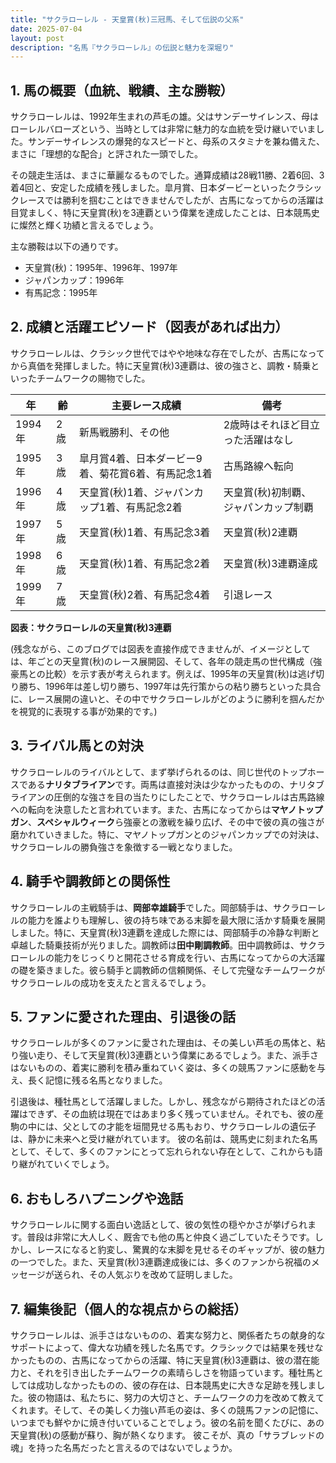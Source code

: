 ```yaml
---
title: "サクラローレル - 天皇賞(秋)三冠馬、そして伝説の父系"
date: 2025-07-04
layout: post
description: "名馬『サクラローレル』の伝説と魅力を深堀り"
---
```


## 1. 馬の概要（血統、戦績、主な勝鞍）

サクラローレルは、1992年生まれの芦毛の雄。父はサンデーサイレンス、母はローレルバローズという、当時としては非常に魅力的な血統を受け継いでいました。サンデーサイレンスの爆発的なスピードと、母系のスタミナを兼ね備えた、まさに「理想的な配合」と評された一頭でした。

その競走生活は、まさに華麗なるものでした。通算成績は28戦11勝、2着6回、3着4回と、安定した成績を残しました。皐月賞、日本ダービーといったクラシックレースでは勝利を掴むことはできませんでしたが、古馬になってからの活躍は目覚ましく、特に天皇賞(秋)を3連覇という偉業を達成したことは、日本競馬史に燦然と輝く功績と言えるでしょう。

主な勝鞍は以下の通りです。

* 天皇賞(秋)：1995年、1996年、1997年
* ジャパンカップ：1996年
* 有馬記念：1995年


## 2. 成績と活躍エピソード（図表があれば出力）

サクラローレルは、クラシック世代ではやや地味な存在でしたが、古馬になってから真価を発揮しました。特に天皇賞(秋)3連覇は、彼の強さと、調教・騎乗といったチームワークの賜物でした。

| 年 | 齢 | 主要レース成績 | 備考 |
|---|---|---|---|
| 1994年 | 2歳 | 新馬戦勝利、その他 | 2歳時はそれほど目立った活躍はなし |
| 1995年 | 3歳 | 皐月賞4着、日本ダービー9着、菊花賞6着、有馬記念1着 | 古馬路線へ転向 |
| 1996年 | 4歳 | 天皇賞(秋)1着、ジャパンカップ1着、有馬記念2着 | 天皇賞(秋)初制覇、ジャパンカップ制覇 |
| 1997年 | 5歳 | 天皇賞(秋)1着、有馬記念3着 | 天皇賞(秋)2連覇 |
| 1998年 | 6歳 | 天皇賞(秋)1着、有馬記念2着 | 天皇賞(秋)3連覇達成 |
| 1999年 | 7歳 |  天皇賞(秋)2着、有馬記念4着 | 引退レース |


**図表：サクラローレルの天皇賞(秋)3連覇**

(残念ながら、このブログでは図表を直接作成できませんが、イメージとしては、年ごとの天皇賞(秋)のレース展開図、そして、各年の競走馬の世代構成（強豪馬との比較）を示す表が考えられます。例えば、1995年の天皇賞(秋)は逃げ切り勝ち、1996年は差し切り勝ち、1997年は先行策からの粘り勝ちといった具合に、レース展開の違いと、その中でサクラローレルがどのように勝利を掴んだかを視覚的に表現する事が効果的です。)


## 3. ライバル馬との対決

サクラローレルのライバルとして、まず挙げられるのは、同じ世代のトップホースである**ナリタブライアン**です。両馬は直接対決は少なかったものの、ナリタブライアンの圧倒的な強さを目の当たりにしたことで、サクラローレルは古馬路線への転向を決意したと言われています。また、古馬になってからは**マヤノトップガン**、**スペシャルウィーク**ら強豪との激戦を繰り広げ、その中で彼の真の強さが磨かれていきました。特に、マヤノトップガンとのジャパンカップでの対決は、サクラローレルの勝負強さを象徴する一戦となりました。


## 4. 騎手や調教師との関係性

サクラローレルの主戦騎手は、**岡部幸雄騎手**でした。岡部騎手は、サクラローレルの能力を誰よりも理解し、彼の持ち味である末脚を最大限に活かす騎乗を展開しました。特に、天皇賞(秋)3連覇を達成した際には、岡部騎手の冷静な判断と卓越した騎乗技術が光りました。調教師は**田中剛調教師**。田中調教師は、サクラローレルの能力をじっくりと開花させる育成を行い、古馬になってからの大活躍の礎を築きました。彼ら騎手と調教師の信頼関係、そして完璧なチームワークがサクラローレルの成功を支えたと言えるでしょう。


## 5. ファンに愛された理由、引退後の話

サクラローレルが多くのファンに愛された理由は、その美しい芦毛の馬体と、粘り強い走り、そして天皇賞(秋)3連覇という偉業にあるでしょう。また、派手さはないものの、着実に勝利を積み重ねていく姿は、多くの競馬ファンに感動を与え、長く記憶に残る名馬となりました。

引退後は、種牡馬として活躍しました。しかし、残念ながら期待されたほどの活躍はできず、その血統は現在ではあまり多く残っていません。それでも、彼の産駒の中には、父としての才能を垣間見せる馬もおり、サクラローレルの遺伝子は、静かに未来へと受け継がれています。  彼の名前は、競馬史に刻まれた名馬として、そして、多くのファンにとって忘れられない存在として、これからも語り継がれていくでしょう。


## 6. おもしろハプニングや逸話

サクラローレルに関する面白い逸話として、彼の気性の穏やかさが挙げられます。普段は非常に大人しく、厩舎でも他の馬と仲良く過ごしていたそうです。しかし、レースになると豹変し、驚異的な末脚を見せるそのギャップが、彼の魅力の一つでした。また、天皇賞(秋)3連覇達成後には、多くのファンから祝福のメッセージが送られ、その人気ぶりを改めて証明しました。


## 7. 編集後記（個人的な視点からの総括）

サクラローレルは、派手さはないものの、着実な努力と、関係者たちの献身的なサポートによって、偉大な功績を残した名馬です。クラシックでは結果を残せなかったものの、古馬になってからの活躍、特に天皇賞(秋)3連覇は、彼の潜在能力と、それを引き出したチームワークの素晴らしさを物語っています。種牡馬としては成功しなかったものの、彼の存在は、日本競馬史に大きな足跡を残しました。彼の物語は、私たちに、努力の大切さと、チームワークの力を改めて教えてくれます。そして、その美しく力強い芦毛の姿は、多くの競馬ファンの記憶に、いつまでも鮮やかに焼き付いていることでしょう。彼の名前を聞くたびに、あの天皇賞(秋)の感動が蘇り、胸が熱くなります。  彼こそが、真の「サラブレッドの魂」を持った名馬だったと言えるのではないでしょうか。
